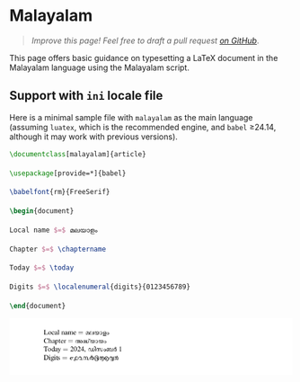 # Malayalam

<blockquote>
  <p><em>Improve this page! Feel free to draft a pull request <a href="https://github.com/latex3/babel/tree/docs/docs">on GitHub</a></em>.</p>
</blockquote>

This page offers basic guidance on typesetting a LaTeX document in the
Malayalam language using the Malayalam script.

## Support with `ini` locale file

Here is a minimal sample file with `malayalam` as the main language
(assuming `luatex`, which is the recommended engine, and `babel` ≥24.14,
although it may work with previous versions).

```tex
\documentclass[malayalam]{article}

\usepackage[provide=*]{babel}

\babelfont{rm}{FreeSerif}

\begin{document}

Local name $=$ മലയാളം

Chapter $=$ \chaptername

Today $=$ \today

Digits $=$ \localenumeral{digits}{0123456789}

\end{document}
```

![](../media/locale-malayalam.png)